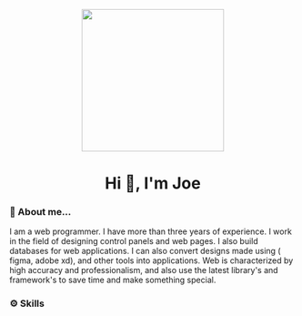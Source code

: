 <p align="center">
  <img width="250" src="https://media.giphy.com/media/v1.Y2lkPTc5MGI3NjExNWljanJ3dW40ejk0YTFsMTQ1NnR2d2hvbHZpdTYwd21wYnV3NXB5bCZlcD12MV9pbnRlcm5hbF9naWZfYnlfaWQmY3Q9Zw/2IudUHdI075HL02Pkk/giphy.gif" alt="" />
</p>

<h1 align="center">
 Hi 👋, I'm Joe 
</h1>

### 💬 About me...
I am a web programmer. I have more than three years of experience. I work in the field of designing control panels and web pages. I also build databases for web applications. I can also convert designs made using ( figma, adobe xd), and other tools into applications. Web is characterized by high accuracy and professionalism, and also use the latest library's and framework's to save time and make something special.

### ⚙️ Skills
<div align="left">
  <img src="https://img.icons8.com/color/48/000000/html-5.png" alt="" />
  <img src="https://img.icons8.com/color/48/000000/css3.png" alt="" />
  <img src="https://img.icons8.com/color/48/000000/javascript.png" alt="" />
  <img src="https://img.icons8.com/color/48/000000/typescript.png" alt="" />
    <img src="https://img.icons8.com/color/48/000000/php.png" alt="" />
    <img src="https://img.icons8.com/color/48/000000/sql.png" alt="" />
    <img src="https://img.icons8.com/color/48/000000/sass.png" alt="" />
    <img src="https://img.icons8.com/color/48/000000/bootstrap.png" alt="" />
    <img src="https://static-00.iconduck.com/assets.00/tailwind-css-icon-512x307-1v56l8ed.png" style="max-width:48px;" alt="" />
</div>

<!--
**ds-joe/ds-joe** is a ✨ _special_ ✨ repository because its `README.md` (this file) appears on your GitHub profile.

Here are some ideas to get you started:

- 🔭 I’m currently working on ...
- 🌱 I’m currently learning ...
- 👯 I’m looking to collaborate on ...
- 🤔 I’m looking for help with ...

- 📫 How to reach me: ...
- 😄 Pronouns: ...
- ⚡ Fun fact: ...
-->
